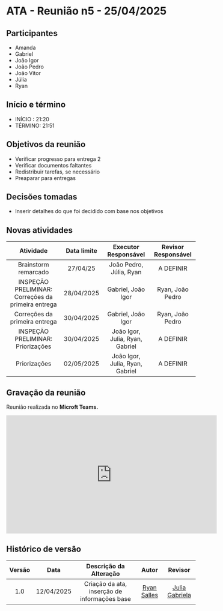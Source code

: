 # ATA - Reunião n5 - 25/04/2025

## Participantes
- Amanda
- Gabriel
- João Igor
- João Pedro
- João Vitor
- Júlia
- Ryan

## Início e término
- INÍCIO : 21:20
- TÉRMINO: 21:51

## Objetivos da reunião
- Verificar progresso para entrega 2
- Verificar documentos faltantes
- Redistribuir tarefas, se necessário
- Preaparar para entregas

## Decisões tomadas
- Inserir detalhes do que foi decidido com base nos objetivos

## Novas atividades

| Atividade |    Data limite    |  Executor Responsável | Revisor Responsável   | 
| :-------: | :--------------:  | :-------------------: | :-------------------: |
| Brainstorm remarcado                               | 27/04/25              | João Pedro, Júlia, Ryan         | A DEFINIR         |
| INSPEÇÃO PRELIMINAR: Correções da primeira entrega | 28/04/2025            | Gabriel, João Igor              | Ryan, João Pedro  |
| Correções da primeira entrega                      | 30/04/2025            | Gabriel, João Igor              | Ryan, João Pedro  |
| INSPEÇÃO PRELIMINAR: Priorizações                  | 30/04/2025            | João Igor, Julia, Ryan, Gabriel | A DEFINIR         |
| Priorizações                                       | 02/05/2025            | João Igor, Julia, Ryan, Gabriel | A DEFINIR         |

## Gravação da reunião

Reunião realizada no **Microft Teams.**

<iframe width="560" height="315" src="https://www.youtube.com/embed/icUDdX4R6Ms?si=lHPfCC1cdHmqzeFW" title="YouTube video player" frameborder="0" allow="accelerometer; autoplay; clipboard-write; encrypted-media; gyroscope; picture-in-picture; web-share" referrerpolicy="strict-origin-when-cross-origin" allowfullscreen></iframe>

## Histórico de versão

| Versão |    Data    |    Descrição da Alteração   |         Autor         |       Revisor     |
| :----: | :--------: | :-------------------------: | :-------------------: | :---------------: |
|  1.0   | 12/04/2025 | Criação da ata, inserção de informações base  | [Ryan Salles](https://github.com/RA-Salles)   | [Julia Gabriela](https://github.com/JuliaGabP) |
